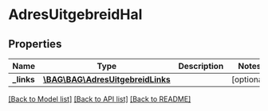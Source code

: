 # AdresUitgebreidHal

## Properties
Name | Type | Description | Notes
------------ | ------------- | ------------- | -------------
**_links** | [**\BAG\BAG\AdresUitgebreidLinks**](AdresUitgebreidLinks.md) |  | [optional] 

[[Back to Model list]](../../README.md#documentation-for-models) [[Back to API list]](../../README.md#documentation-for-api-endpoints) [[Back to README]](../../README.md)

